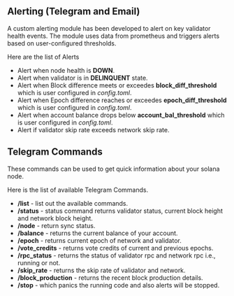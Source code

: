 ## Alerting (Telegram and Email)
 A custom alerting module has been developed to alert on key validator health events. The module uses data from prometheus and triggers alerts based on user-configured thresholds.

 Here are the list of Alerts
 - Alert when node health is **DOWN**.
 - Alert when validator is in **DELINQUENT** state.
 - Alert when Block difference meets or exceedes **block_diff_threshold** which is user configured in *config.toml*.
 - Alert when Epoch difference reaches or exceedes **epoch_diff_threshold** which is user configured in *config.toml*.
 - Alert when account balance drops below **account_bal_threshold** which is user configured in *config.toml*.
 - Alert if validator skip rate exceeds network skip rate.

## Telegram Commands
These commands can be used to get quick information about your solana node.

Here is the list of available Telegram Commands.
  - **/list** - list out the available commands.
  - **/status** - status command returns validator status, current block height and network block height.
  - **/node** - return sync status.
  - **/balance** - returns the current balance of your account.
  - **/epoch** - returns current epoch of network and validator.
  - **/vote_credits** - returns vote credits of current and previous epochs.
  - **/rpc_status** - returns the status of validator rpc and network rpc i.e., running or not.
  - **/skip_rate** - returns the skip rate of validator and network.
  - **/block_production** - returns the recent block production details.
  - **/stop** - which panics the running code and also alerts will be stopped.
  
